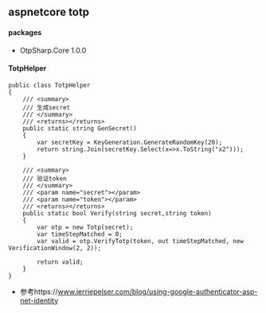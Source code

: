 ## aspnetcore totp
#### packages
- OtpSharp.Core 1.0.0

#### TotpHelper
    public class TotpHelper
    {
        /// <summary>
        /// 生成secret
        /// </summary>
        /// <returns></returns>
        public static string GenSecret()
        {
            var secretKey = KeyGeneration.GenerateRandomKey(20);
            return string.Join(secretKey.Select(x=>x.ToString("x2")));
        }

        /// <summary>
        /// 验证token
        /// </summary>
        /// <param name="secret"></param>
        /// <param name="token"></param>
        /// <returns></returns>
        public static bool Verify(string secret,string token)
        {
            var otp = new Totp(secret);
            var timeStepMatched = 0;
            var valid = otp.VerifyTotp(token, out timeStepMatched, new VerificationWindow(2, 2));

            return valid;
        }
    }

- 参考https://www.jerriepelser.com/blog/using-google-authenticator-asp-net-identity